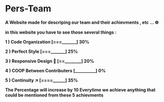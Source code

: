 # Pers-Team


**A Website made for descriping our team and their achievments , etc ... 🌐**


**in this website you have to see those several things :**


**1 ) Code Organization [===_______] 30%**

**2 ) Perfect Style [===_______] 25%**

**3 ) Responsive Design 📱 [==________] 20%**

**4 ) COOP Between Contributers [__________] 0%**

**5 ) Continuity  ↗️ [====______] 35%**


**The Percentage will increase by 10 Everytime we achieve anything that could be mentioned from these 5 achievments**
